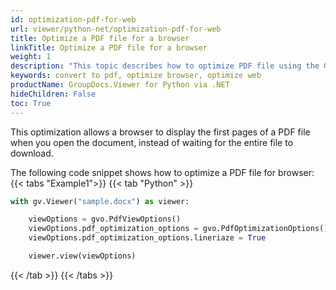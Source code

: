```yaml
---
id: optimization-pdf-for-web
url: viewer/python-net/optimization-pdf-for-web
title: Optimize a PDF file for a browser
linkTitle: Optimize a PDF file for a browser
weight: 1
description: "This topic describes how to optimize PDF file using the GroupDocs.Viewer Python API for web browser or to reduce size."
keywords: convert to pdf, optimize browser, optimize web
productName: GroupDocs.Viewer for Python via .NET
hideChildren: False
toc: True
---
```

This optimization allows a browser to display the first pages of a PDF file when you open the document, instead of waiting for the entire file to download.

The following code snippet shows how to optimize a PDF file for browser:
{{< tabs "Example1">}}
{{< tab "Python" >}}
```python
with gv.Viewer("sample.docx") as viewer:

    viewOptions = gvo.PdfViewOptions()
    viewOptions.pdf_optimization_options = gvo.PdfOptimizationOptions()
    viewOptions.pdf_optimization_options.lineriaze = True

    viewer.view(viewOptions)
```
{{< /tab >}}
{{< /tabs >}}
